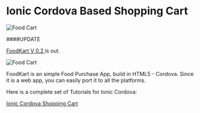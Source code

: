# Ionic Cordova Based Shopping Cart 

![Food Cart ](http://i0.wp.com/www.arjunsk.com/wp-content/uploads/2016/02/bg_foodcart.png)

####UPDATE

[FoodKart V 0.2 ](https://github.com/arjunsk/shopping-cart)  is out.

![Food Cart ](https://raw.githubusercontent.com/arjunsk/shopping-cart/master/screenshots/screen.png)

FoodKart is an simple Food Purchase App, build in HTML5 - Cordova. Since it is a web app, you can easily port it to all the platforms.

Here is a complete set of Tutorials for Ionic Cordova:

[Ionic Cordova Shopping Cart ](http://www.arjunsk.com/html5/how-to-build-html5-app-using-ionic-cordova-part-4)


